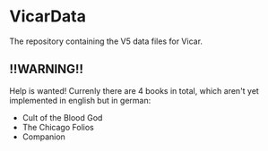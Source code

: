 # VicarData
The repository containing the V5 data files for Vicar. 

## !!WARNING!!
Help is wanted! Currenly there are 4 books in total, which aren't yet implemented in english but in german:
- Cult of the Blood God
- The Chicago Folios
- Companion